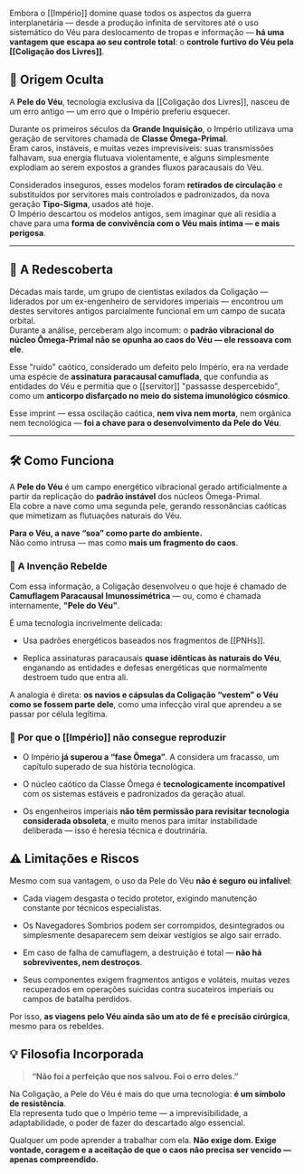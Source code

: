 Embora o [[Império]] domine quase todos os aspectos da guerra interplanetária — desde a produção infinita de servitores até o uso sistemático do Véu para deslocamento de tropas e informação — **há uma vantagem que escapa ao seu controle total**: o **controle furtivo do Véu pela [[Coligação dos Livres]]**.

## 🌌 **Origem Oculta**

A **Pele do Véu**, tecnologia exclusiva da [[Coligação dos Livres]], nasceu de um erro antigo — um erro que o Império preferiu esquecer.

Durante os primeiros séculos da **Grande Inquisição**, o Império utilizava uma geração de servitores chamada de **Classe Ômega-Primal**.  
Eram caros, instáveis, e muitas vezes imprevisíveis: suas transmissões falhavam, sua energia flutuava violentamente, e alguns simplesmente explodiam ao serem expostos a grandes fluxos paracausais do Véu​.

Considerados inseguros, esses modelos foram **retirados de circulação** e substituídos por servitores mais controlados e padronizados, da nova geração **Tipo-Sigma**, usados até hoje.  
O Império descartou os modelos antigos, sem imaginar que ali residia a chave para uma **forma de convivência com o Véu mais íntima — e mais perigosa**.

---

## 🔬 **A Redescoberta**

Décadas mais tarde, um grupo de cientistas exilados da Coligação — liderados por um ex-engenheiro de servidores imperiais — encontrou um destes servitores antigos parcialmente funcional em um campo de sucata orbital.  
Durante a análise, perceberam algo incomum: o **padrão vibracional do núcleo Ômega-Primal não se opunha ao caos do Véu — ele ressoava com ele**.

Esse "ruído" caótico, considerado um defeito pelo Império, era na verdade uma espécie de **assinatura paracausal camuflada**, que confundia as entidades do Véu e permitia que o [[servitor]] "passasse despercebido", como um **anticorpo disfarçado no meio do sistema imunológico cósmico**.

Esse imprint — essa oscilação caótica, **nem viva nem morta**, nem orgânica nem tecnológica — **foi a chave para o desenvolvimento da Pele do Véu**.

---

## 🛠️ **Como Funciona**

A **Pele do Véu** é um campo energético vibracional gerado artificialmente a partir da replicação do **padrão instável** dos núcleos Ômega-Primal.  
Ela cobre a nave como uma segunda pele, gerando ressonâncias caóticas que mimetizam as flutuações naturais do Véu.

**Para o Véu, a nave “soa” como parte do ambiente.**  
Não como intrusa — mas como **mais um fragmento do caos**.

### 🧪 **A Invenção Rebelde**

Com essa informação, a Coligação desenvolveu o que hoje é chamado de **Camuflagem Paracausal Imunossimétrica** — ou, como é chamada internamente, **"Pele do Véu"**.

É uma tecnologia incrivelmente delicada:

- Usa padrões energéticos baseados nos fragmentos de [[PNHs]].
    
- Replica assinaturas paracausais **quase idênticas às naturais do Véu**, enganando as entidades e defesas energéticas que normalmente destroem tudo que entra ali.
    

A analogia é direta: **os navios e cápsulas da Coligação “vestem” o Véu como se fossem parte dele**, como uma infecção viral que aprendeu a se passar por célula legítima.

### 🧠 **Por que o [[Império]] não consegue reproduzir**

- O Império **já superou a “fase Ômega”**. A considera um fracasso, um capítulo superado de sua história tecnológica.
    
- O núcleo caótico da Classe Ômega é **tecnologicamente incompatível** com os sistemas estáveis e padronizados da geração atual.
    
- Os engenheiros imperiais **não têm permissão para revisitar tecnologia considerada obsoleta**, e muito menos para imitar instabilidade deliberada — isso é heresia técnica e doutrinária.

## ⚠️ **Limitações e Riscos**

Mesmo com sua vantagem, o uso da Pele do Véu **não é seguro ou infalível**:

- Cada viagem desgasta o tecido protetor, exigindo manutenção constante por técnicos especialistas.
    
- Os Navegadores Sombrios podem ser corrompidos, desintegrados ou simplesmente desaparecem sem deixar vestígios se algo sair errado.
    
- Em caso de falha de camuflagem, a destruição é total — **não há sobreviventes, nem destroços**.
	
- Seus componentes exigem fragmentos antigos e voláteis, muitas vezes recuperados em operações suicidas contra sucateiros imperiais ou campos de batalha perdidos.
	

Por isso, **as viagens pelo Véu ainda são um ato de fé e precisão cirúrgica**, mesmo para os rebeldes.

## 💡 **Filosofia Incorporada**

> **“Não foi a perfeição que nos salvou. Foi o erro deles.”**

Na Coligação, a Pele do Véu é mais do que uma tecnologia: **é um símbolo de resistência**.  
Ela representa tudo que o Império teme — a imprevisibilidade, a adaptabilidade, o poder de fazer do descartado algo essencial.

Qualquer um pode aprender a trabalhar com ela. **Não exige dom. Exige vontade, coragem e a aceitação de que o caos não precisa ser vencido — apenas compreendido.**